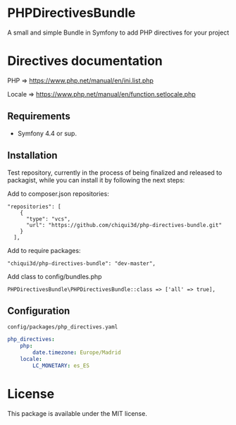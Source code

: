 PHPDirectivesBundle
======================
A small and simple Bundle in Symfony to add PHP directives for your project

Directives documentation
======================
PHP => https://www.php.net/manual/en/ini.list.php

Locale => https://www.php.net/manual/en/function.setlocale.php

Requirements
------------
* Symfony 4.4 or sup.

Installation
------------
Test repository, currently in the process of being finalized and released to packagist, while you can install it by following the next steps:

Add to composer.json repositories:

    "repositories": [
        {
          "type": "vcs",
          "url": "https://github.com/chiqui3d/php-directives-bundle.git"
        }
      ],

Add to require packages:

    "chiqui3d/php-directives-bundle": "dev-master",
      
Add class to config/bundles.php

    PHPDirectivesBundle\PHPDirectivesBundle::class => ['all' => true],

Configuration
-------------
```config/packages/php_directives.yaml```
    
```yaml
php_directives:
    php:
        date.timezone: Europe/Madrid
    locale:
        LC_MONETARY: es_ES
```

License
=======
This package is available under the MIT license.
